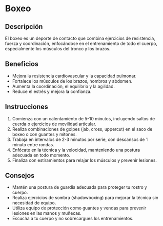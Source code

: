 # Boxeo

## Descripción
El boxeo es un deporte de contacto que combina ejercicios de resistencia, fuerza y coordinación, enfocándose en el entrenamiento de todo el cuerpo, especialmente los músculos del tronco y los brazos.

## Beneficios
- Mejora la resistencia cardiovascular y la capacidad pulmonar.
- Fortalece los músculos de los brazos, hombros y abdomen.
- Aumenta la coordinación, el equilibrio y la agilidad.
- Reduce el estrés y mejora la confianza.


## Instrucciones
1. Comienza con un calentamiento de 5-10 minutos, incluyendo saltos de cuerda o ejercicios de movilidad articular.
2. Realiza combinaciones de golpes (jab, cross, uppercut) en el saco de boxeo o con guantes y mitones.
3. Trabaja en intervalos de 2-3 minutos por serie, con descansos de 1 minuto entre rondas.
4. Enfócate en la técnica y la velocidad, manteniendo una postura adecuada en todo momento.
5. Finaliza con estiramientos para relajar los músculos y prevenir lesiones.

## Consejos
- Mantén una postura de guardia adecuada para proteger tu rostro y cuerpo.
- Realiza ejercicios de sombra (shadowboxing) para mejorar la técnica sin necesidad de equipo.
- Utiliza equipo de protección como guantes y vendas para prevenir lesiones en las manos y muñecas.
- Escucha a tu cuerpo y no sobrecargues los entrenamientos.